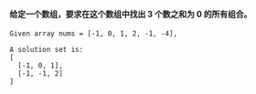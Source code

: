 #### 给定一个数组，要求在这个数组中找出 3 个数之和为 0 的所有组合。
```shell
Given array nums = [-1, 0, 1, 2, -1, -4],

A solution set is:
[
  [-1, 0, 1],
  [-1, -1, 2]
]
```